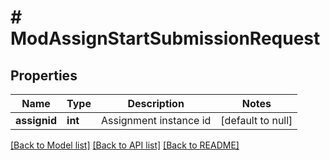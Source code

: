 # # ModAssignStartSubmissionRequest

## Properties

Name | Type | Description | Notes
------------ | ------------- | ------------- | -------------
**assignid** | **int** | Assignment instance id | [default to null]

[[Back to Model list]](../../README.md#models) [[Back to API list]](../../README.md#endpoints) [[Back to README]](../../README.md)
